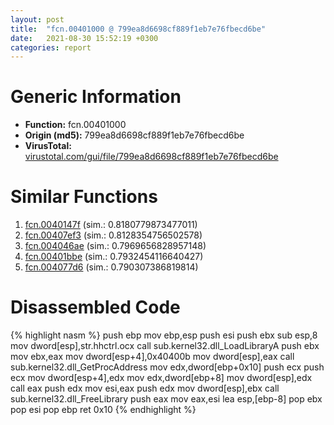 ```yaml
---
layout: post
title:  "fcn.00401000 @ 799ea8d6698cf889f1eb7e76fbecd6be"
date:   2021-08-30 15:52:19 +0300
categories: report
---
```


# Generic Information
- **Function:** fcn.00401000
- **Origin (md5):** 799ea8d6698cf889f1eb7e76fbecd6be
- **VirusTotal:** [virustotal.com/gui/file/799ea8d6698cf889f1eb7e76fbecd6be][virustotal_ref]



# Similar Functions

1. [fcn.0040147f][similar_1_ref] (sim.: 0.8180779873477011)
2. [fcn.00407ef3][similar_2_ref] (sim.: 0.8128354756502578)
3. [fcn.004046ae][similar_3_ref] (sim.: 0.7969656828957148)
4. [fcn.00401bbe][similar_4_ref] (sim.: 0.7932454116640427)
5. [fcn.004077d6][similar_5_ref] (sim.: 0.790307386819814)


# Disassembled Code

{% highlight nasm %}
push ebp
mov ebp,esp
push esi
push ebx
sub esp,8
mov dword[esp],str.hhctrl.ocx
call sub.kernel32.dll_LoadLibraryA
push ebx
mov ebx,eax
mov dword[esp+4],0x40400b
mov dword[esp],eax
call sub.kernel32.dll_GetProcAddress
mov edx,dword[ebp+0x10]
push ecx
push ecx
mov dword[esp+4],edx
mov edx,dword[ebp+8]
mov dword[esp],edx
call eax
push edx
mov esi,eax
push edx
mov dword[esp],ebx
call sub.kernel32.dll_FreeLibrary
push eax
mov eax,esi
lea esp,[ebp-8]
pop ebx
pop esi
pop ebp
ret 0x10
{% endhighlight %}


[similar_1_ref]: /report/fcn.0040147f@f616ef24fa8f527114071d9f6d523e5d
[similar_2_ref]: /report/fcn.00407ef3@35bedc5498306afe90b32d21d460d74f
[similar_3_ref]: /report/fcn.004046ae@f616ef24fa8f527114071d9f6d523e5d
[similar_4_ref]: /report/fcn.00401bbe@799ea8d6698cf889f1eb7e76fbecd6be
[similar_5_ref]: /report/fcn.004077d6@35bedc5498306afe90b32d21d460d74f
[virustotal_ref]: https://www.virustotal.com/gui/file/799ea8d6698cf889f1eb7e76fbecd6be